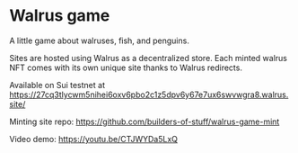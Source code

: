 # Walrus game

A little game about walruses, fish, and penguins.

Sites are hosted using Walrus as a decentralized store. Each minted walrus NFT comes with its own unique site thanks to Walrus redirects.

Available on Sui testnet at https://27cq3tlycwm5nihei6oxv6pbo2c1z5dpv6y67e7ux6swvwgra8.walrus.site/

Minting site repo: https://github.com/builders-of-stuff/walrus-game-mint

Video demo: https://youtu.be/CTJWYDa5LxQ
